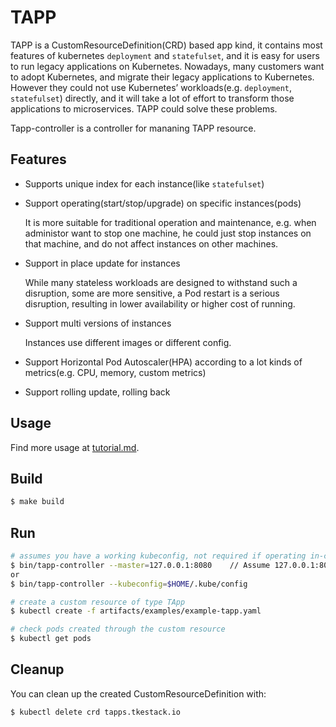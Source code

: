 # TAPP

TAPP is a CustomResourceDefinition(CRD) based app kind, it contains most features of kubernetes `deployment` and `statefulset`, and it is easy for users to run legacy applications on Kubernetes. Nowadays, many customers want to adopt Kubernetes, and migrate their legacy applications to Kubernetes. However they could not use Kubernetes’ workloads(e.g. `deployment`, `statefulset`) directly, and it will take a lot of effort to transform those applications to microservices. TAPP could solve these problems. 

Tapp-controller is a controller for mananing TAPP resource.

## Features

* Supports unique index for each instance(like `statefulset`)

* Support operating(start/stop/upgrade) on specific instances(pods)

  It is more suitable for traditional operation and maintenance, e.g. when administor want to stop one machine, he could just stop instances on that machine, and do not affect instances on other machines.

* Support in place update for instances

  While many stateless workloads are designed to withstand such a disruption, some are more sensitive, a Pod restart is a serious disruption, resulting in lower availability or higher cost of running.

* Support multi versions of instances

  Instances use different images or different config.

* Support Horizontal Pod Autoscaler(HPA) according to a lot kinds of metrics(e.g. CPU, memory, custom metrics)

* Support rolling update, rolling back

## Usage

Find more usage at [tutorial.md](doc/tutorial.md).

## Build

``` sh
$ make build
```

## Run

```sh
# assumes you have a working kubeconfig, not required if operating in-cluster
$ bin/tapp-controller --master=127.0.0.1:8080    // Assume 127.0.0.1:8080 is k8s master ip:port
or
$ bin/tapp-controller --kubeconfig=$HOME/.kube/config

# create a custom resource of type TApp
$ kubectl create -f artifacts/examples/example-tapp.yaml

# check pods created through the custom resource
$ kubectl get pods
```

## Cleanup

You can clean up the created CustomResourceDefinition with:

    $ kubectl delete crd tapps.tkestack.io
